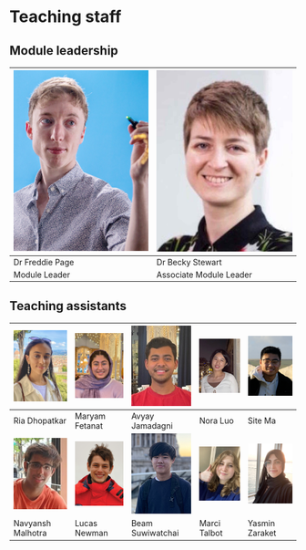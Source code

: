 # Teaching staff
## Module leadership

| ![Freddie Page](assets/Freddie.jpg) | ![Becky Stewart](assets/Becky.png) |
|---|---|
| Dr Freddie Page | Dr Becky Stewart |
| Module Leader | Associate Module Leader |

## Teaching assistants
| ![Ria](assets/Ria.jpg) | ![Maryam](assets/Maryam.jpg) | ![Avyay](assets/Avyay.jpg) | ![Nora](assets/Nora.png) | ![Site](assets/Site.png) |
|---|---|---|---|---|
| Ria Dhopatkar | Maryam Fetanat | Avyay Jamadagni | Nora Luo | Site Ma |
| ![Navyansh](assets/Navyansh.jpg) | ![Lucas](assets/Lucas.png) | ![Beam](assets/Beam.png) | ![Marci](assets/Marci.png) | ![Yasmin](assets/Yasmin.jpg) |
| Navyansh Malhotra | Lucas Newman | Beam Suwiwatchai | Marci Talbot | Yasmin Zaraket |  |
